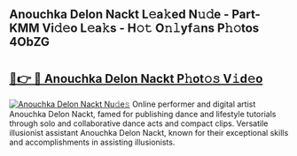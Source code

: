 ## Anouchka Delon Nackt L𝚎a𝚔ed N𝚞𝚍e - Part-KMM Vi𝚍𝚎o L𝚎a𝚔s - H𝚘𝚝 O𝚗𝚕yf𝚊ns P𝚑𝚘tos 4ObZG

# <h2><a href="http://kf2xwz.oniu.top/?m=Anouchka+Delon+Nackt">🔗👉 🔴 Anouchka Delon Nackt P𝚑ot𝚘𝚜 V𝚒d𝚎o</a></h2>

[![Anouchka Delon Nackt Nu𝚍e𝚜](https://i.imgur.com/0qMVB7G.gif)](http://kf2xwz.oniu.top/?m=Anouchka+Delon+Nackt)
Online performer and digital artist Anouchka Delon Nackt, famed for publishing dance and lifestyle tutorials through solo and collaborative dance acts and compact clips. Versatile illusionist assistant Anouchka Delon Nackt, known for their exceptional skills and accomplishments in assisting illusionists.  
